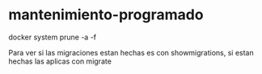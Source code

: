 # mantenimiento-programado

docker system prune -a -f

Para ver si las migraciones estan hechas es con showmigrations, si estan hechas las aplicas con migrate
